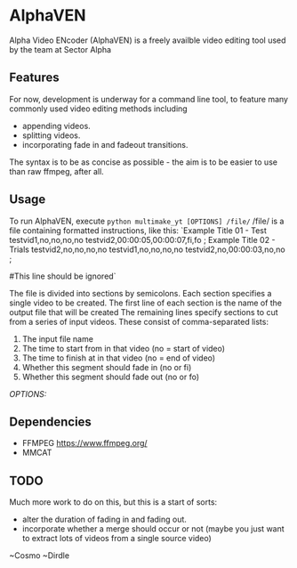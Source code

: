 # AlphaVEN

Alpha Video ENcoder (AlphaVEN) is a freely availble video editing tool used by the team at Sector Alpha

## Features

For now, development is underway for a command line tool, to feature many commonly used video editing methods including
   - appending videos.
   - splitting videos.
   - incorporating fade in and fadeout transitions.

The syntax is to be as concise as possible - the aim is to be easier to use than raw ffmpeg, after all.

## Usage
To run AlphaVEN, execute `python multimake_yt [OPTIONS] /file/`
/file/ is a file containing formatted instructions, like this:
`Example Title 01 - Test
testvid1,no,no,no,no
testvid2,00:00:05,00:00:07,fi,fo
;
Example Title 02 - Trials
testvid2,no,no,no,no
testvid1,no,no,no,no
testvid2,no,00:00:03,no,no
;

#This line should be ignored`

The file is divided into sections by semicolons. Each section specifies a single video to be created. 
The first line of each section is the name of the output file that will be created
The remaining lines specify sections to cut from a series of input videos. These consist of comma-separated lists:
1. The input file name
2. The time to start from in that video (no = start of video)
3. The time to finish at in that video (no = end of video)
4. Whether this segment should fade in (no or fi)
5. Whether this segment should fade out (no or fo)

*OPTIONS:*


## Dependencies
  - FFMPEG https://www.ffmpeg.org/
  - MMCAT

## TODO
Much more work to do on this, but this is a start of sorts:
  - alter the duration of fading in and fading out.
  - incorporate whether a merge should occur or not (maybe you just want to extract lots of videos from a single source video)

~Cosmo
~Dirdle
